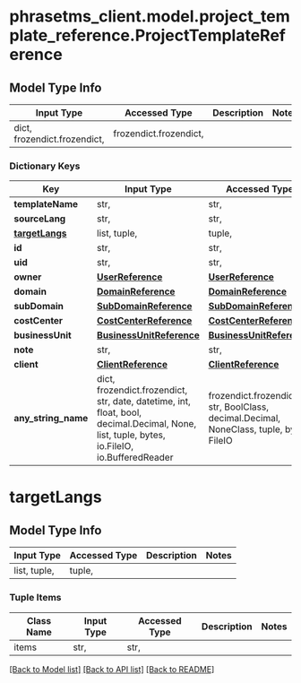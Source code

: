 # phrasetms_client.model.project_template_reference.ProjectTemplateReference

## Model Type Info

| Input Type                   | Accessed Type          | Description | Notes |
| ---------------------------- | ---------------------- | ----------- | ----- |
| dict, frozendict.frozendict, | frozendict.frozendict, |             |

### Dictionary Keys

| Key                             | Input Type                                                                                                                                  | Accessed Type                                                                           | Description                                                        | Notes      |
| ------------------------------- | ------------------------------------------------------------------------------------------------------------------------------------------- | --------------------------------------------------------------------------------------- | ------------------------------------------------------------------ | ---------- |
| **templateName**                | str,                                                                                                                                        | str,                                                                                    |                                                                    | [optional] |
| **sourceLang**                  | str,                                                                                                                                        | str,                                                                                    |                                                                    | [optional] |
| **[targetLangs](#targetLangs)** | list, tuple,                                                                                                                                | tuple,                                                                                  |                                                                    | [optional] |
| **id**                          | str,                                                                                                                                        | str,                                                                                    |                                                                    | [optional] |
| **uid**                         | str,                                                                                                                                        | str,                                                                                    |                                                                    | [optional] |
| **owner**                       | [**UserReference**](UserReference.md)                                                                                                       | [**UserReference**](UserReference.md)                                                   |                                                                    | [optional] |
| **domain**                      | [**DomainReference**](DomainReference.md)                                                                                                   | [**DomainReference**](DomainReference.md)                                               |                                                                    | [optional] |
| **subDomain**                   | [**SubDomainReference**](SubDomainReference.md)                                                                                             | [**SubDomainReference**](SubDomainReference.md)                                         |                                                                    | [optional] |
| **costCenter**                  | [**CostCenterReference**](CostCenterReference.md)                                                                                           | [**CostCenterReference**](CostCenterReference.md)                                       |                                                                    | [optional] |
| **businessUnit**                | [**BusinessUnitReference**](BusinessUnitReference.md)                                                                                       | [**BusinessUnitReference**](BusinessUnitReference.md)                                   |                                                                    | [optional] |
| **note**                        | str,                                                                                                                                        | str,                                                                                    |                                                                    | [optional] |
| **client**                      | [**ClientReference**](ClientReference.md)                                                                                                   | [**ClientReference**](ClientReference.md)                                               |                                                                    | [optional] |
| **any_string_name**             | dict, frozendict.frozendict, str, date, datetime, int, float, bool, decimal.Decimal, None, list, tuple, bytes, io.FileIO, io.BufferedReader | frozendict.frozendict, str, BoolClass, decimal.Decimal, NoneClass, tuple, bytes, FileIO | any string name can be used but the value must be the correct type | [optional] |

# targetLangs

## Model Type Info

| Input Type   | Accessed Type | Description | Notes |
| ------------ | ------------- | ----------- | ----- |
| list, tuple, | tuple,        |             |

### Tuple Items

| Class Name | Input Type | Accessed Type | Description | Notes |
| ---------- | ---------- | ------------- | ----------- | ----- |
| items      | str,       | str,          |             |

[[Back to Model list]](../../README.md#documentation-for-models) [[Back to API list]](../../README.md#documentation-for-api-endpoints) [[Back to README]](../../README.md)
